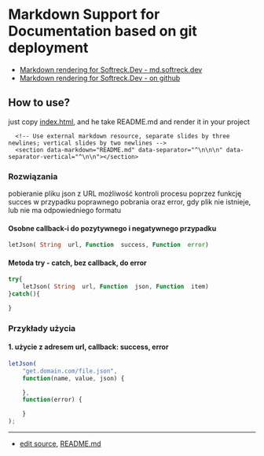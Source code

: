 # Markdown Support for Documentation based on git deployment

+ [Markdown rendering for Softreck.Dev  - md.softreck.dev](https://md.softreck.dev)
+ [Markdown rendering for Softreck.Dev  - on github](https://softreck.github.io/md/)

## How to use?
just copy [index.html](index.html), and he take  README.md and render it in your project


      <!-- Use external markdown resource, separate slides by three newlines; vertical slides by two newlines -->
      <section data-markdown="README.md" data-separator="^\n\n\n" data-separator-vertical="^\n\n"></section>





### Rozwiązania

pobieranie pliku json z URL możliwość kontroli procesu poprzez funkcję succes w przypadku poprawnego pobrania oraz error, gdy plik nie istnieje, lub nie ma odpowiedniego formatu

#### Osobne callback-i do pozytywnego i negatywnego przypadku

```php 
letJson( String  url, Function  success, Function  error)     
```

#### Metoda try - catch, bez callback, do error

```php
try{
    letJson( String  url, Function  json, Function  item)     
}catch(){

}
```   

### Przykłady użycia

#### 1. użycie z adresem url, callback: success, error

```js
letJson(
    "get.domain.com/file.json",
    function(name, value, json) {

    },
    function(error) {

    }
);
```


---  

+ [edit source](https://github.com/softreck/md/edit/main/README.md),  [README.md](https://github.com/softreck/md/blob/main/README.md)
